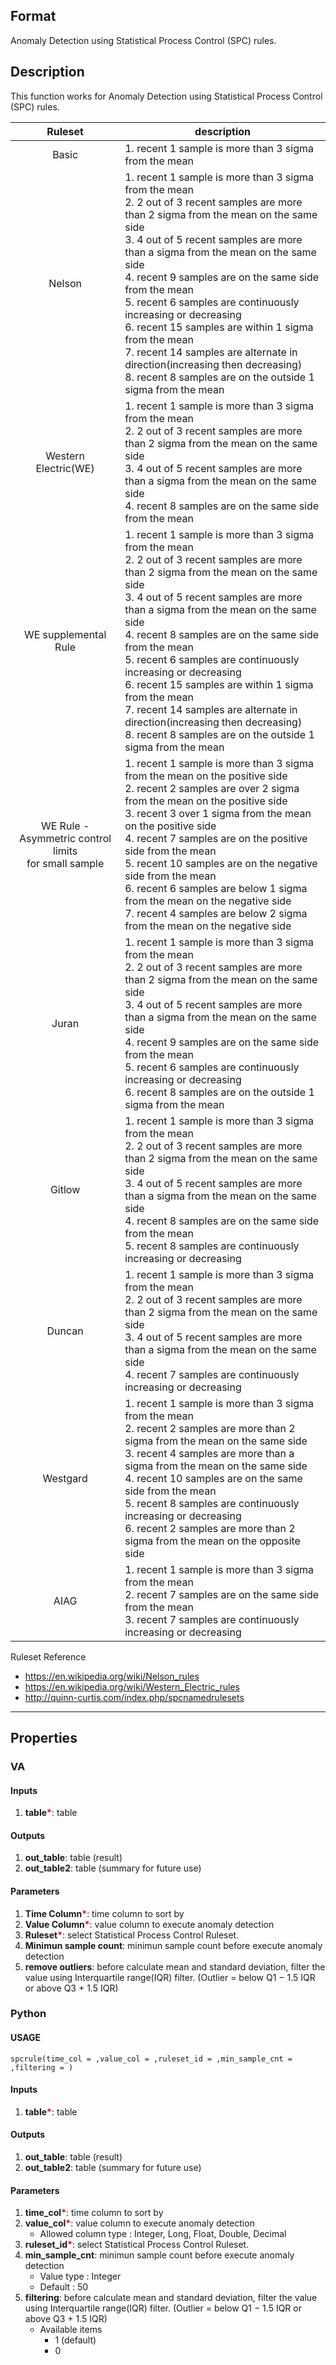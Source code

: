 ## Format
Anomaly Detection using Statistical Process Control (SPC) rules.

## Description
This function works for Anomaly Detection using Statistical Process Control (SPC) rules.


|Ruleset|description|
|:---:|---|
|Basic| 1. recent 1 sample is more than 3 sigma from the mean|
|Nelson| 1. recent 1 sample is more than 3 sigma from the mean<br>2. 2 out of 3 recent samples are more than 2 sigma from the mean on the same side<br>3. 4 out of 5 recent samples are more than a sigma from the mean on the same side<br>4. recent 9 samples are on the same side from the mean <br> 5. recent 6 samples are continuously increasing or decreasing<br>6. recent 15 samples are within 1 sigma from the mean<br>7. recent 14 samples are alternate in direction(increasing then decreasing)<br>8. recent 8 samples are on the outside 1 sigma from the mean
|Western Electric(WE)| 1. recent 1 sample is more than 3 sigma from the mean<br>2. 2 out of 3 recent samples are more than 2 sigma from the mean on the same side<br>3. 4 out of 5 recent samples are more than a sigma from the mean on the same side<br>4. recent 8 samples are on the same side from the mean
|WE supplemental Rule| 1. recent 1 sample is more than 3 sigma from the mean<br>2. 2 out of 3 recent samples are more than 2 sigma from the mean on the same side<br>3. 4 out of 5 recent samples are more than a sigma from the mean on the same side<br>4. recent 8 samples are on the same side from the mean <br> 5. recent 6 samples are continuously increasing or decreasing<br>6. recent 15 samples are within 1 sigma from the mean<br>7. recent 14 samples are alternate in direction(increasing then decreasing)<br>8. recent 8 samples are on the outside 1 sigma from the mean
|WE Rule - Asymmetric control limits<br>for small sample| 1. recent 1 sample is more than 3 sigma from the mean on the positive side<br>2. recent 2 samples are over 2 sigma from the mean on the positive side<br>3. recent 3 over 1 sigma from the mean on the positive side<br>4. recent 7 samples are on the positive side from the mean<br>5. recent 10 samples are on the negative side from the mean<br>6. recent 6 samples are below 1 sigma from the mean on the negative side<br> 7. recent 4 samples are below 2 sigma from the mean on the negative side
|Juran | 1. recent 1 sample is more than 3 sigma from the mean<br>2. 2 out of 3 recent samples are more than 2 sigma from the mean on the same side<br>3. 4 out of 5 recent samples are more than a sigma from the mean on the same side<br>4. recent 9 samples are on the same side from the mean <br> 5. recent 6 samples are continuously increasing or decreasing<br>6. recent 8 samples are on the outside 1 sigma from the mean
|Gitlow|1. recent 1 sample is more than 3 sigma from the mean<br>2. 2 out of 3 recent samples are more than 2 sigma from the mean on the same side<br>3. 4 out of 5 recent samples are more than a sigma from the mean on the same side<br>4. recent 8 samples are on the same side from the mean <br> 5. recent 8 samples are continuously increasing or decreasing
|Duncan|1. recent 1 sample is more than 3 sigma from the mean<br>2. 2 out of 3 recent samples are more than 2 sigma from the mean on the same side<br>3. 4 out of 5 recent samples are more than a sigma from the mean on the same side<br>4. recent 7 samples are continuously increasing or decreasing
|Westgard|1. recent 1 sample is more than 3 sigma from the mean<br>2. recent 2 samples are more than 2 sigma from the mean on the same side<br>3. recent 4 samples are more than a sigma from the mean on the same side<br>4. recent 10 samples are on the same side from the mean <br> 5. recent 8 samples are continuously increasing or decreasing<br>6. recent 2 samples are more than 2 sigma from the mean on the opposite side
|AIAG|1. recent 1 sample is more than 3 sigma from the mean<br>2. recent 7 samples are on the same side from the mean <br> 3. recent 7 samples are continuously increasing or decreasing



Ruleset Reference
- <https://en.wikipedia.org/wiki/Nelson_rules>
- <https://en.wikipedia.org/wiki/Western_Electric_rules>
- <http://quinn-curtis.com/index.php/spcnamedrulesets>
 

---




## Properties
### VA
#### Inputs
1. **table**<b style="color:red">*</b>: table
#### Outputs
1. **out_table**: table (result)
2. **out_table2**: table (summary for future use)

#### Parameters
1. **Time Column**<b style="color:red">*</b>: time column to sort by
2. **Value Column**<b style="color:red">*</b>: value column to execute anomaly detection
3. **Ruleset**<b style="color:red">*</b>: select Statistical Process Control Ruleset.
4. **Minimun sample count**: minimun sample count before execute anomaly detection
5. **remove outliers**: before calculate mean and standard deviation, filter the value using Interquartile range(IQR) filter. (Outlier = below Q1 − 1.5 IQR or above Q3 + 1.5 IQR)




### Python
#### USAGE
```
spcrule(time_col = ,value_col = ,ruleset_id = ,min_sample_cnt = ,filtering = )
```
#### Inputs
1. **table**<b style="color:red">*</b>: table
#### Outputs
1. **out_table**: table (result)
2. **out_table2**: table (summary for future use)


#### Parameters
1. **time_col**<b style="color:red">*</b>: time column to sort by
2. **value_col**<b style="color:red">*</b>: value column to execute anomaly detection
   - Allowed column type : Integer, Long, Float, Double, Decimal
3. **ruleset_id**<b style="color:red">*</b>: select Statistical Process Control Ruleset.
4. **min_sample_cnt**: minimun sample count before execute anomaly detection
   - Value type : Integer
   - Default : 50
5. **filtering**: before calculate mean and standard deviation, filter the value using Interquartile range(IQR) filter. (Outlier = below Q1 − 1.5 IQR or above Q3 + 1.5 IQR)
   - Available items
      - 1 (default)
      - 0


